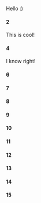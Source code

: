 Hello :)
#### 2
This is cool!
#### 4
I know right!
#### 6
#### 7
#### 8
#### 9
#### 10
#### 11
#### 12
#### 13
#### 14
#### 15